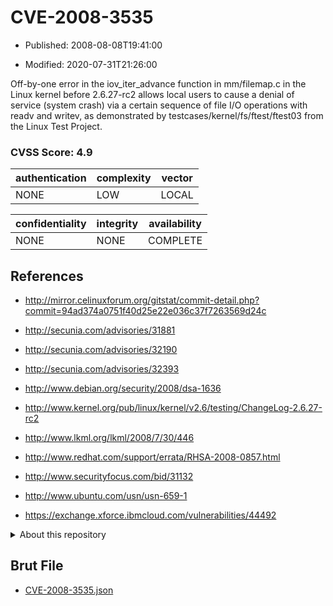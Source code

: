 # CVE-2008-3535

- Published: 2008-08-08T19:41:00

- Modified: 2020-07-31T21:26:00

Off-by-one error in the iov_iter_advance function in mm/filemap.c in the Linux kernel before 2.6.27-rc2 allows local users to cause a denial of service (system crash) via a certain sequence of file I/O operations with readv and writev, as demonstrated by testcases/kernel/fs/ftest/ftest03 from the Linux Test Project.

### CVSS Score: **4.9**

| authentication | complexity | vector |
| --- | --- | --- |
| NONE | LOW | LOCAL |

| confidentiality | integrity | availability |
| --- | --- | --- |
| NONE | NONE | COMPLETE |

## References

* http://mirror.celinuxforum.org/gitstat/commit-detail.php?commit=94ad374a0751f40d25e22e036c37f7263569d24c

* http://secunia.com/advisories/31881

* http://secunia.com/advisories/32190

* http://secunia.com/advisories/32393

* http://www.debian.org/security/2008/dsa-1636

* http://www.kernel.org/pub/linux/kernel/v2.6/testing/ChangeLog-2.6.27-rc2

* http://www.lkml.org/lkml/2008/7/30/446

* http://www.redhat.com/support/errata/RHSA-2008-0857.html

* http://www.securityfocus.com/bid/31132

* http://www.ubuntu.com/usn/usn-659-1

* https://exchange.xforce.ibmcloud.com/vulnerabilities/44492

<details>
<summary>About this repository</summary> 

  This repository is part of the project [Live Hack CVE](https://github.com/Live-Hack-CVE). Main website can be found [www.live-hack.org](https://www.live-hack.org) 
  
  Made by [Sn0wAlice](https://github.com/Sn0wAlice) for the people that care about security and need to have a feed of the latest CVEs. Hope you enjoy it, don't forget to star the repo and follow me on [Twitter](https://twitter.com/Sn0wAlice) and [Github](https://github.com/Sn0wAlice). And that is my [personnal website](https://www.alice-snow.me/)

  - [Home Page](https://github.com/Live-Hack-CVE)
  - [Framework](https://github.com/Live-Hack-CVE/cve-framework)
  - [CVE database](https://github.com/Live-Hack-CVE/full_database)
  - [Changelog](https://github.com/Live-Hack-CVE/Changelog)
</details>

## Brut File

* [CVE-2008-3535.json](https://raw.githubusercontent.com/Live-Hack-CVE/full_database/main/cves/2008/CVE-2008-3535.json)

